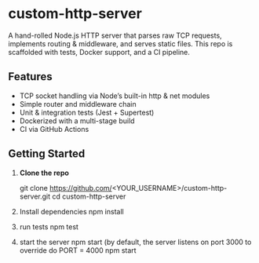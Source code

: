 # custom-http-server
A hand-rolled Node.js HTTP server that parses raw TCP requests, implements routing & middleware, and serves static files. This repo is scaffolded with tests, Docker support, and a CI pipeline.
## Features

- TCP socket handling via Node’s built-in http & net modules
- Simple router and middleware chain
- Unit & integration tests (Jest + Supertest)
- Dockerized with a multi-stage build
- CI via GitHub Actions

## Getting Started

1. **Clone the repo**  

   git clone https://github.com/<YOUR_USERNAME>/custom-http-server.git
   cd custom-http-server
2. Install dependencies
     npm install
 3. run tests
    npm test
  4. start the server
     npm start
     (by default, the server listens on port 3000 to override do PORT = 4000 npm start
